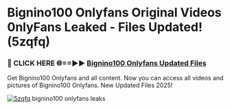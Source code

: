 # Bignino100 Onlyfans Original Videos 0nlyFans Leaked - Files Updated! (5zqfq)

<h3>🔴 CLICK HERE 🌐==►► <a href="https://tinyurl.com/2jnfzry5" rel="nofollow">Bignino100 Onlyfans Updated Files</a></h3>

Get Bignino100 Onlyfans and all content. Now you can access all videos and pictures of Bignino100 Onlyfans. New Updated Files 2025!

[![5zqfq](https://i.imgur.com/GyGTBgg.gif)](https://tinyurl.com/2jnfzry5)
bignino100 onlyfans leaks